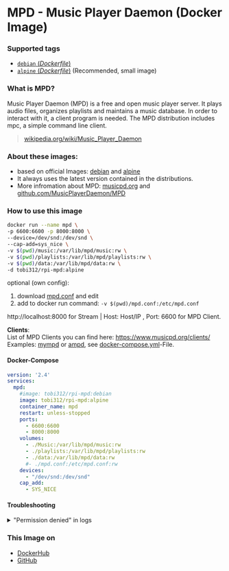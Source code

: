 # MPD - Music Player Daemon (Docker Image)

### Supported tags
-	[`debian` (*Dockerfile*)](https://github.com/Tob1asDocker/rpi-mpd/blob/master/debian.Dockerfile)
-	[`alpine` (*Dockerfile*)](https://github.com/Tob1asDocker/rpi-mpd/blob/master/alpine.Dockerfile) (Recommended, small image)

### What is MPD?
Music Player Daemon (MPD) is a free and open music player server. It plays audio files, organizes playlists and maintains a music database. In order to interact with it, a client program is needed. The MPD distribution includes mpc, a simple command line client.
> [wikipedia.org/wiki/Music_Player_Daemon](https://en.wikipedia.org/wiki/Music_Player_Daemon) 

### About these images:
* based on official Images: [debian](https://hub.docker.com/_/debian) and [alpine](https://hub.docker.com/_/alpine)
* It always uses the latest version contained in the distributions.
* More infromation about MPD: [musicpd.org](https://www.musicpd.org/) and [github.com/MusicPlayerDaemon/MPD](https://github.com/MusicPlayerDaemon/MPD)

### How to use this image
```sh
docker run --name mpd \
-p 6600:6600 -p 8000:8000 \
--device=/dev/snd:/dev/snd \
--cap-add=sys_nice \
-v $(pwd)/music:/var/lib/mpd/music:rw \
-v $(pwd)/playlists:/var/lib/mpd/playlists:rw \
-v $(pwd)/data:/var/lib/mpd/data:rw \
-d tobi312/rpi-mpd:alpine
```

optional (own config): 
1. download [mpd.conf](https://github.com/Tob1asDocker/rpi-mpd/blob/master/mpd.conf) and edit
2. add to docker run command: ``` -v $(pwd)/mpd.conf:/etc/mpd.conf ```


http://localhost:8000 for Stream | Host: Host/IP , Port: 6600 for MPD Client.

**Clients**:  
List of MPD Clients you can find here: https://www.musicpd.org/clients/  
Examples: [mympd](https://github.com/jcorporation/myMPD) or [ampd](https://github.com/rain0r/ampd), see [docker-compose.yml](https://github.com/Tob1asDocker/rpi-mpd/blob/master/docker-compose.yml)-File.

#### Docker-Compose

```yaml
version: '2.4'
services:
  mpd:
    #image: tobi312/rpi-mpd:debian
    image: tobi312/rpi-mpd:alpine
    container_name: mpd
    restart: unless-stopped
    ports:
      - 6600:6600
      - 8000:8000
    volumes:
      - ./Music:/var/lib/mpd/music:rw
      - ./playlists:/var/lib/mpd/playlists:rw
      - ./data:/var/lib/mpd/data:rw
      #- ./mpd.conf:/etc/mpd.conf:rw
    devices:
      - "/dev/snd:/dev/snd"
    cap_add:
      - SYS_NICE
```

#### Troubleshooting

<details>
<summary>"Permission denied" in logs</summary>
<p>
  
Solution:
```sh
mkdir {Music,playlists,data} && chmod 777 {Music,playlists,data}
```
</p>
</details>

### This Image on
* [DockerHub](https://hub.docker.com/r/tobi312/rpi-mpd)
* [GitHub](https://github.com/Tob1asDocker/rpi-mpd)
